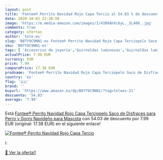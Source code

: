 ```yaml
---
layout: post
title: 'Fontee® Perrito Navidad Rojo Capa Tercio al 54.03 % de descuento'
date: 2020-10-02 22:38:50
image: 'https://m.media-amazon.com/images/I/41MXAhVc6yL._SL400_.jpg'
comments: true
category: ofertas
author: 'tole.es'
slug: 'B07Y9C9NN1-es Fontee® Perrito Navidad Rojo Capa Terciopelo Saco de...'
sku: 'B07Y9C9NN1-es'
tags: [ 'Accesorios de joyería','Guirnaldas luminosas','Guirnaldas luminosas de interior','Iluminación','Joyería','Limpieza y cuidado de joyas','navidad', ]
actualPrice: 7.99 EUR
currency: EUR
price: 7.99
comparePrice: 17.38 EUR
prodname: 'Fontee® Perrito Navidad Rojo Capa Terciopelo Saco de Disfraces para Perro y Gorro Navideño para Mascota'
country: 'es'
flag: '🇪🇸'
brand: ''
buyurl: 'https://www.amazon.es/dp/B07Y9C9NN1/?tag=tolees-21'
descuento: '54.03'
average: '7.99'
---
```


Está [Fontee® Perrito Navidad Rojo Capa Terciopelo Saco de Disfraces para Perro y Gorro Navideño para Mascota](https://www.amazon.es/dp/B07Y9C9NN1/?tag=tolees-21) con 54.03 de descuento por 7.99 EUR (original: 17.38 EUR) en el siguiente enlace!

[![Fontee® Perrito Navidad Rojo Capa Tercio](https://m.media-amazon.com/images/I/41MXAhVc6yL._SL400_.jpg)](https://www.amazon.es/dp/B07Y9C9NN1/?tag=tolees-21)

ℹ️:


[🛒 Ver la oferta!!](https://www.amazon.es/dp/B07Y9C9NN1/?tag=tolees-21)
